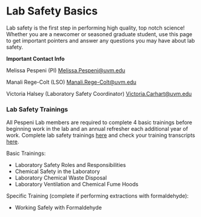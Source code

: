 # Lab Safety Basics

Lab safety is the first step in performing high quality, top notch science! Whether you are a newcomer or seasoned graduate student, use this page to get important pointers and answer any questions you may have about lab safety. 

**Important Contact Info**

Melissa Pespeni (PI)
Melissa.Pespeni@uvm.edu

Manali Rege-Colt (LSO)
Manali.Rege-Colt@uvm.edu

Victoria Halsey (Laboratory Safety Coordinator)
Victoria.Carhart@uvm.edu

### Lab Safety Trainings
All Pespeni Lab members are required to complete 4 basic trainings before beginning work in the lab and an annual refresher each additional year of work. Complete lab safety trainings [here](https://riskmgmt.w3.uvm.edu/courses/) and check your training transcripts [here](https://riskmgmt.w3.uvm.edu/transcripts/UserLookup.php). 


Basic Trainings:
* Laboratory Safety Roles and Responsibilities
* Chemical Safety in the Laboratory
* Laboratory Chemical Waste Disposal
* Laboratory Ventilation and Chemical Fume Hoods

Specific Training (complete if performing extractions with formaldehyde): 
* Working Safely with Formaldehyde 
